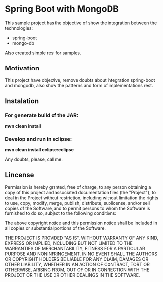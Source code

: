# Spring Boot with MongoDB 

This sample project has the objective of show the integration between the technologies:
 * spring-boot 
 * mongo-db

Also created simple rest for samples.
 
## Motivation
This project have objective, remove doubts about integration spring-boot and mongodb, also show the patterns and form of implementations rest.

## Instalation

### For generate build of the JAR:
   __mvn clean install__


### Develop and run in eclipse:
   __mvn clean install eclipse:eclipse__

Any doubts, please, call me.

## Lincense
Permission is hereby granted, free of charge, to any person obtaining a copy of this project and associated documentation files (the "Project"), to deal in the Project without restriction, including without limitation the rights to use, copy, modify, merge, publish, distribute, sublicense, and/or sell copies of the Software, and to permit persons to whom the Software is furnished to do so, subject to the following conditions:

The above copyright notice and this permission notice shall be included in all copies or substantial portions of the Software.

THE PROJECT IS PROVIDED "AS IS", WITHOUT WARRANTY OF ANY KIND, EXPRESS OR IMPLIED, INCLUDING BUT NOT LIMITED TO THE WARRANTIES OF MERCHANTABILITY, FITNESS FOR A PARTICULAR PURPOSE AND NONINFRINGEMENT. IN NO EVENT SHALL THE AUTHORS OR COPYRIGHT HOLDERS BE LIABLE FOR ANY CLAIM, DAMAGES OR OTHER LIABILITY, WHETHER IN AN ACTION OF CONTRACT, TORT OR OTHERWISE, ARISING FROM, OUT OF OR IN CONNECTION WITH THE PROJECT OR THE USE OR OTHER DEALINGS IN THE SOFTWARE.
